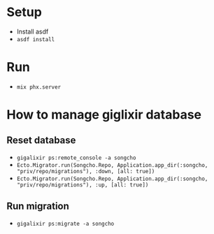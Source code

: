 # Setup
- Install asdf
- `asdf install`

# Run
- `mix phx.server`

# How to manage giglixir database

## Reset database
- `gigalixir ps:remote_console -a songcho`
- `Ecto.Migrator.run(Songcho.Repo, Application.app_dir(:songcho, "priv/repo/migrations"), :down, [all: true])`
- `Ecto.Migrator.run(Songcho.Repo, Application.app_dir(:songcho, "priv/repo/migrations"), :up, [all: true])`

## Run migration
- `gigalixir ps:migrate -a songcho`
